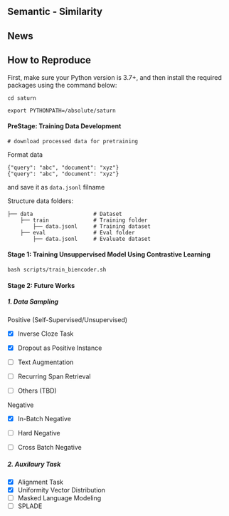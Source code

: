 ## Semantic - Similarity

## News
<!-- - **[Jun. 29, 2023]** We released code base for reproducing the Semantic Model. -->

## How to Reproduce

First, make sure your Python version is 3.7+, and then install the required packages using the command below:

```script
cd saturn

export PYTHONPATH=/absolute/saturn
```

#### PreStage: Training Data Development

```script
# download processed data for pretraining
```

Format data
```
{"query": "abc", "document": "xyz"}
{"query": "abc", "document": "xyz"}
```

and save it as `data.jsonl` filname

Structure data folders:
```
├── data                   # Dataset
    ├── train              # Training folder
        ├── data.jsonl     # Training dataset
    ├── eval               # Eval folder
        ├── data.jsonl     # Evaluate dataset

```
#### Stage 1: Training Unsuppervised Model Using Contrastive Learning


```
bash scripts/train_biencoder.sh
```


#### Stage 2: Future Works
##### 1. Data Sampling

Positive (Self-Supervised/Unsupervised)
- [x] Inverse Cloze Task
- [x] Dropout as Positive Instance
- [ ] Text Augmentation
- [ ] Recurring Span Retrieval
- [ ] Others (TBD)


Negative

- [x] In-Batch Negative
- [ ] Hard Negative
- [ ] Cross Batch Negative


##### 2. Auxilaury Task
- [x] Alignment Task
- [x] Uniformity Vector Distribution
- [ ] Masked Language Modeling
- [ ] SPLADE
